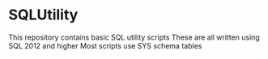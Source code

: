 # SQLUtility
This repository contains basic SQL utility scripts
These are all written using SQL 2012 and higher
Most scripts use SYS schema tables

